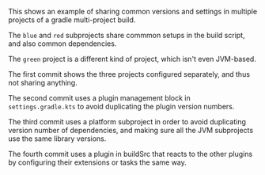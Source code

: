 This shows an example of sharing common versions and settings in multiple projects of a gradle
multi-project build.

The `blue` and `red` subprojects share commmon setups in the build script, and also common 
dependencies.

The `green` project is a different kind of project, which isn't even JVM-based.

The first commit shows the three projects configured separately, and thus not sharing anything.

The second commit uses a plugin management block in `settings.gradle.kts` to avoid duplicating
the plugin version numbers.

The third commit uses a platform subproject in order to avoid duplicating version number of dependencies,
and making sure all the JVM subprojects use the same library versions.

The fourth commit uses a plugin in buildSrc that reacts to the other plugins by configuring
their extensions or tasks the same way.
